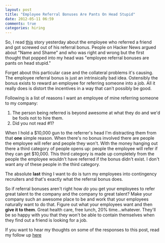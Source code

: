 ```yaml
---
layout: post
title: "Employee Referral Bonuses Are Pants On Head Stupid"
date: 2012-05-11 06:59
comments: true
categories: hiring
---
```


So, I read [this](http://jzhwu.blogspot.com/2012/05/im-former-miso-engineer-and-founders.html) story yesterday about the employee who referred a friend and got screwed out of his referral bonus. People on Hacker News argued about "Name and Shame" and who was right and wrong but the first thought that popped into my head was "employee referral bonuses are pants on head stupid."

Forget about this particular case and the collateral problems it's causing. The employee referral bonus is just an intrinsically bad idea. Ostensibly the bonus exists to reward an employee for referring someone into a job. All it really does is distort the incentives in a way that can't possibly be good.

Following is a list of reasons I want an employee of mine referring someone to my company:

1. The person being referred is beyond awesome at what they do and we'd be fools not to hire them.
2. Did you not read #1?

When I hold a $10,000 gun to the referrer's head I'm distracting them from that **one** simple reason. When there's no bonus involved there are people the employee will refer and people they won't. With the money hanging out there a third category of people opens up: people the employee will refer if they can get $10,000. This third category is made up completely from the people the employee wouldn't have referred if the bonus didn't exist. I don't want any of these people in the third category.

The absolute **last** thing I want to do is turn my employees into contingency recruiters and that's exactly what the referral bonus does.

So if referral bonuses aren't right how *do* you get your employees to refer great talent to the company and the company to great talent?  Make your company such an awesome place to be and work that your employees naturally want to do that.  Figure out what your employees want and then **give it to them**.  Great health care, free lunch, 20% time...whatever.  They'll be so happy with you that they won't be able to contain themselves when they find out a friend is looking for a job.

If you want to hear my thoughts on some of the responses to this post, read my follow up [here](/blog/2012/05/12/employee-referral-bonuses-are-pants-on-head-stupid-follow-up/)